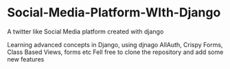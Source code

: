 # Social-Media-Platform-WIth-Django
A twitter like Social Media platform created with django

Learning advanced concepts in Django, using djnago AllAuth, Crispy Forms, Class Based Views, forms etc
Fell free to clone the repository and add some new features
